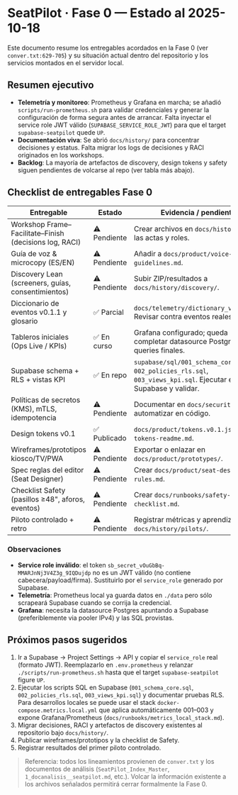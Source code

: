 # SeatPilot · Fase 0 — Estado al 2025-10-18

Este documento resume los entregables acordados en la Fase 0 (ver `conver.txt:629-705`) y su situación actual dentro del repositorio y los servicios montados en el servidor local.

## Resumen ejecutivo

- **Telemetría y monitoreo**: Prometheus y Grafana en marcha; se añadió `scripts/run-prometheus.sh` para validar credenciales y generar la configuración de forma segura antes de arrancar. Falta inyectar el service role JWT válido (`SUPABASE_SERVICE_ROLE_JWT`) para que el target `supabase-seatpilot` quede `UP`.
- **Documentación viva**: Se abrió `docs/history/` para concentrar decisiones y estatus. Falta migrar los logs de decisiones y RACI originados en los workshops.
- **Backlog**: La mayoría de artefactos de discovery, design tokens y safety siguen pendientes de volcarse al repo (ver tabla más abajo).

## Checklist de entregables Fase 0

| Entregable | Estado | Evidencia / pendiente |
| --- | --- | --- |
| Workshop Frame–Facilitate–Finish (decisions log, RACI) | ⚠️ Pendiente | Crear archivos en `docs/history/` con las actas y roles. |
| Guía de voz & microcopy (ES/EN) | ⚠️ Pendiente | Añadir a `docs/product/voice-guidelines.md`. |
| Discovery Lean (screeners, guías, consentimientos) | ⚠️ Pendiente | Subir ZIP/resultados a `docs/history/discovery/`. |
| Diccionario de eventos v0.1.1 y glosario | ✅ Parcial | `docs/telemetry/dictionary_v1.1.0.md`. Revisar contra eventos reales. |
| Tableros iniciales (Ops Live / KPIs) | ✅ En curso | Grafana configurado; queda completar datasource Postgres y queries finales. |
| Supabase schema + RLS + vistas KPI | ✅ En repo | `supabase/sql/001_schema_core.sql`, `002_policies_rls.sql`, `003_views_kpi.sql`. Ejecutar en Supabase y validar. |
| Políticas de secretos (KMS), mTLS, idempotencia | ⚠️ Pendiente | Documentar en `docs/security/` y automatizar en código. |
| Design tokens v0.1 | ✅ Publicado | `docs/product/tokens.v0.1.json` y `tokens-readme.md`. |
| Wireframes/prototipos kiosco/TV/PWA | ⚠️ Pendiente | Exportar o enlazar en `docs/product/prototypes/`. |
| Spec reglas del editor (Seat Designer) | ⚠️ Pendiente | Crear `docs/product/seat-designer-rules.md`. |
| Checklist Safety (pasillos ≥48", aforos, eventos) | ⚠️ Pendiente | Crear `docs/runbooks/safety-checklist.md`. |
| Piloto controlado + retro | ⚠️ Pendiente | Registrar métricas y aprendizajes en `docs/history/pilots/`. |

### Observaciones

- **Service role inválido**: el token `sb_secret_vOuGbBq-MMARJnNj3V4Z3g_9IQDujdp` no es un JWT válido (no contiene cabecera/payload/firma). Sustituirlo por el `service_role` generado por Supabase.
- **Telemetría**: Prometheus local ya guarda datos en `./data` pero sólo scrapeará Supabase cuando se corrija la credencial.
- **Grafana**: necesita la datasource Postgres apuntando a Supabase (preferiblemente via pooler IPv4) y las SQL provistas.

## Próximos pasos sugeridos

1. Ir a Supabase → Project Settings → API y copiar el `service_role` real (formato JWT). Reemplazarlo en `.env.prometheus` y relanzar `./scripts/run-prometheus.sh` hasta que el target `supabase-seatpilot` figure `UP`.
2. Ejecutar los scripts SQL en Supabase (`001_schema_core.sql`, `002_policies_rls.sql`, `003_views_kpi.sql`) y documentar pruebas RLS. Para desarrollos locales se puede usar el stack `docker-compose.metrics.local.yml` que aplica automáticamente 001–003 y expone Grafana/Prometheus (`docs/runbooks/metrics_local_stack.md`).
3. Migrar decisiones, RACI y artefactos de discovery existentes al repositorio bajo `docs/history/`.
4. Publicar wireframes/prototipos y la checklist de Safety.
5. Registrar resultados del primer piloto controlado.

> Referencia: todos los lineamientos provienen de `conver.txt` y los documentos de análisis (`SeatPilot_Index_Master`, `1_docanalisis__seatpilot.md`, etc.). Volcar la información existente a los archivos señalados permitirá cerrar formalmente la Fase 0.
